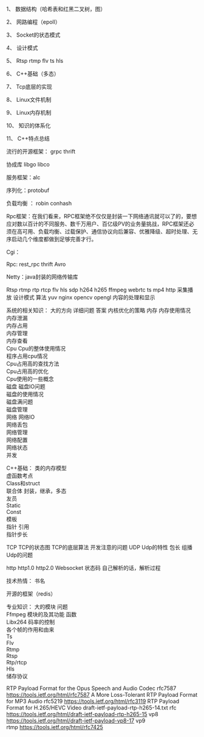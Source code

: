 1、	数据结构（哈希表和红黑二叉树，图）

2、	网路编程（epoll）

3、	Socket的状态模式

4、	设计模式

5、	Rtsp rtmp flv ts hls

6、	C++基础（多态）

7、	Tcp底层的实现

8、	Linux文件机制

9、	Linux内存机制

10、	知识的体系化

11、	C++特点总结

流行的开源框架： grpc thrift 

协成库 libgo libco

服务框架：alc 

序列化：protobuf

负载均衡 ： robin conhash 

Rpc框架：在我们看来，RPC框架绝不仅仅是封装一下网络通讯就可以了的，要想应对数以百计的不同服务、数千万用户、百亿级PV的业务量挑战，RPC框架还必须在高可用、负载均衡、过载保护、通信协议向后兼容、优雅降级、超时处理、无序启动几个维度都做到足够完善才行。

Cgi：

Rpc: rest_rpc thrift  Avro   

Netty：java封装的网络传输库

Rtsp rtmp rtp rtcp flv hls  sdp  h264 h265 ffmpeg webrtc ts mp4 http 采集播放
设计模式  算法 yuv nginx  opencv opengl 内容的处理和显示



系统的相关知识：
大的方向	详细问题	答案	内核优化的策略
内存	内存使用情况		
	内存泄漏		
	内存占用		
	内存管理		
	内存查看		
Cpu	Cpu的整体使用情况		
	程序占用cpu情况		
	Cpu占用高的查找方法		
	Cpu占用高的优化		
	Cpu使用的一些概念		
磁盘	磁盘IO问题		
	磁盘的使用情况		
	磁盘满问题		
	磁盘管理		
网络	网络IO		
	网络丢包		
	网络管理		
	网络配置		
	网络状态		
	并发		
			
			
C++基础：
类的内存模型	
虚函数考点	
Class和struct	
联合体	
封装，继承，多态	
友员	
Static	
Const	
模板	
指针 引用	
指针步长	

TCP	TCP的状态图
	TCP的底层算法
	开发注意的问题
UDP	Udp的特性
	包长
	组播
	Udp的问题
	
http	http1.0
	http2.0
	Websocket
	状态码
	自己解析的话，解析过程

技术热情：
书名	
	
	
	
	
开源的框架（redis）	


专业知识：
大的模块	问题	
Ffmpeg	模块的及其功能	
	函数	
Libx264	码率的控制	
	各个帧的作用和由来	
Ts		
Flv		
Rtmp		
Rtsp		
Rtp/rtcp		
Hls		
储存协议		


RTP Payload Format for the Opus Speech and Audio Codec  rfc7587  https://tools.ietf.org/html/rfc7587
A More Loss-Tolerant RTP Payload Format for MP3 Audio    rfc5219  https://tools.ietf.org/html/rfc3119
RTP Payload Format for H.265/HEVC Video
                   draft-ietf-payload-rtp-h265-14.txt                      rfc         https://tools.ietf.org/html/draft-ietf-payload-rtp-h265-15
vp8                                                                                                     https://tools.ietf.org/html/draft-ietf-payload-vp8-17
vp9                                                                                                     
rtmp                                                                                                    https://tools.ietf.org/html/rfc7425
